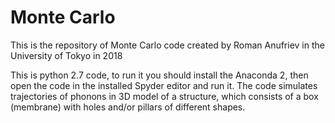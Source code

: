 # Monte Carlo
This is the repository of Monte Carlo code created by Roman Anufriev in the University of Tokyo in 2018

This is python 2.7 code, to run it you should install the Anaconda 2, then open the code in the installed Spyder editor and run it.
The code simulates trajectories of phonons in 3D model of a structure, which consists of a box (membrane) with holes and/or pillars of different shapes.

